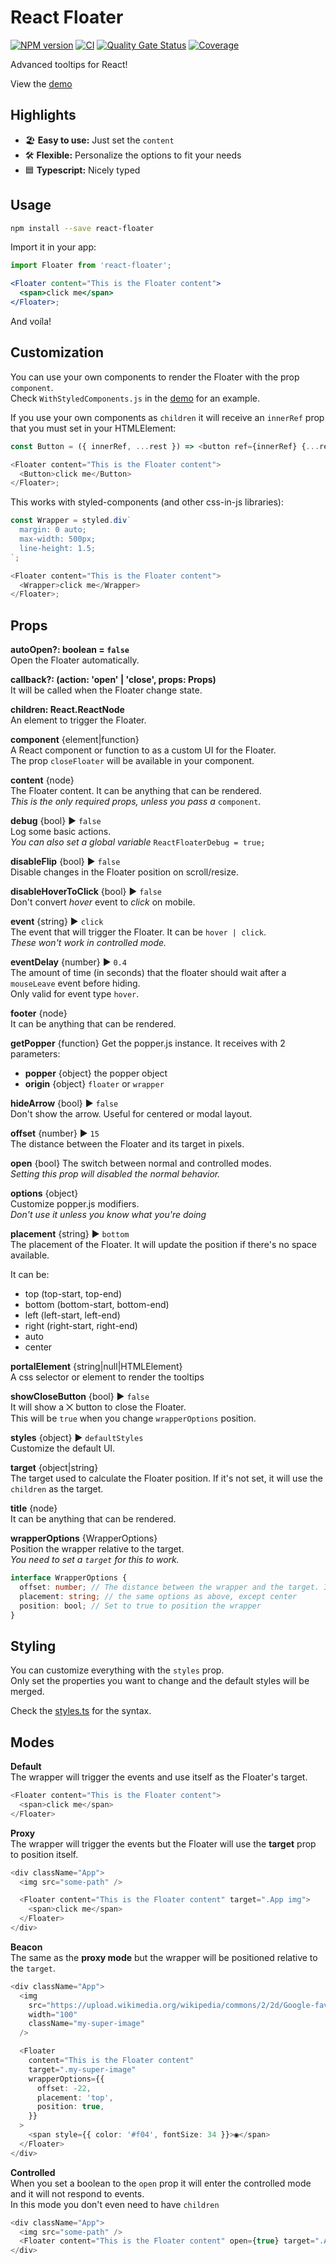 # React Floater

[![NPM version](https://badge.fury.io/js/react-floater.svg)](https://www.npmjs.com/package/react-floater) [![CI](https://github.com/gilbarbara/react-floater/actions/workflows/main.yml/badge.svg)](https://github.com/gilbarbara/react-floater/actions/workflows/main.yml) [![Quality Gate Status](https://sonarcloud.io/api/project_badges/measure?project=gilbarbara_react-floater&metric=alert_status)](https://sonarcloud.io/summary/new_code?id=gilbarbara_react-floater) [![Coverage](https://sonarcloud.io/api/project_badges/measure?project=gilbarbara_react-floater&metric=coverage)](https://sonarcloud.io/summary/new_code?id=gilbarbara_react-floater)

Advanced tooltips for React!

View the [demo](https://codesandbox.io/s/github/gilbarbara/react-floater/tree/main/demo)

## Highlights

- 🏖 **Easy to use:** Just set the `content`
- 🛠 **Flexible:** Personalize the options to fit your needs
- 🟦 **Typescript:** Nicely typed

## Usage

```bash
npm install --save react-floater
```

Import it in your app:

```jsx
import Floater from 'react-floater';

<Floater content="This is the Floater content">
  <span>click me</span>
</Floater>;
```

And voíla!

## Customization

You can use your own components to render the Floater with the prop `component`.  
Check `WithStyledComponents.js` in the [demo](https://codesandbox.io/s/github/gilbarbara/react-floater/tree/main/demo) for an example.

If you use your own components as `children` it will receive an `innerRef` prop that you must set in your HTMLElement:

```typescript jsx
const Button = ({ innerRef, ...rest }) => <button ref={innerRef} {...rest} />;

<Floater content="This is the Floater content">
  <Button>click me</Button>
</Floater>;
```

This works with styled-components (and other css-in-js libraries):

```typescript jsx
const Wrapper = styled.div`
  margin: 0 auto;
  max-width: 500px;
  line-height: 1.5;
`;

<Floater content="This is the Floater content">
  <Wrapper>click me</Wrapper>
</Floater>;
```

## Props

**autoOpen?: boolean = `false`**  
Open the Floater automatically.

**callback?: (action: 'open' | 'close', props: Props)**  
It will be called when the Floater change state.

**children: React.ReactNode**  
An element to trigger the Floater.

**component** {element|function}  
A React component or function to as a custom UI for the Floater.  
The prop `closeFloater` will be available in your component.

**content** {node}  
The Floater content. It can be anything that can be rendered.  
_This is the only required props, unless you pass a_ `component`.

**debug** {bool} ▶︎ `false`  
Log some basic actions.  
_You can also set a global variable_ `ReactFloaterDebug = true;`

**disableFlip** {bool} ▶︎ `false`  
Disable changes in the Floater position on scroll/resize.

**disableHoverToClick** {bool} ▶︎ `false`  
Don't convert _hover_ event to _click_ on mobile.

**event** {string} ▶︎ `click`  
The event that will trigger the Floater. It can be `hover | click`.  
_These won't work in controlled mode._

**eventDelay** {number} ▶︎ `0.4`  
The amount of time (in seconds) that the floater should wait after a `mouseLeave` event before hiding.  
Only valid for event type `hover`.

**footer** {node}  
It can be anything that can be rendered.

**getPopper** {function} Get the popper.js instance. It receives with 2 parameters:

- **popper** {object} the popper object
- **origin** {object} `floater` or `wrapper`

**hideArrow** {bool} ▶︎ `false`  
Don't show the arrow. Useful for centered or modal layout.

**offset** {number} ▶︎ `15`  
The distance between the Floater and its target in pixels.

**open** {bool}
The switch between normal and controlled modes.  
_Setting this prop will disabled the normal behavior._

**options** {object}  
Customize popper.js modifiers.  
_Don't use it unless you know what you're doing_

**placement** {string} ▶︎ `bottom`  
The placement of the Floater. It will update the position if there's no space available.

It can be:

- top (top-start, top-end)
- bottom (bottom-start, bottom-end)
- left (left-start, left-end)
- right (right-start, right-end)
- auto
- center

**portalElement** {string|null|HTMLElement}  
A css selector or element to render the tooltips

**showCloseButton** {bool} ▶︎ `false`  
It will show a ⨉ button to close the Floater.  
This will be `true` when you change `wrapperOptions` position.

**styles** {object} ▶︎ `defaultStyles`  
Customize the default UI.

**target** {object|string}  
The target used to calculate the Floater position. If it's not set, it will use the `children` as the target.

**title** {node}  
It can be anything that can be rendered.

**wrapperOptions** {WrapperOptions}  
Position the wrapper relative to the target.  
_You need to set a `target` for this to work._

```typescript
interface WrapperOptions {
  offset: number; // The distance between the wrapper and the target. It can be negative.
  placement: string; // the same options as above, except center
  position: bool; // Set to true to position the wrapper
}
```

## Styling

You can customize everything with the `styles` prop.  
Only set the properties you want to change and the default styles will be merged.

Check the [styles.ts](src/modules/styles.ts) for the syntax.

## Modes

**Default**  
The wrapper will trigger the events and use itself as the Floater's target.

```typescript jsx
<Floater content="This is the Floater content">
  <span>click me</span>
</Floater>
```

**Proxy**  
The wrapper will trigger the events but the Floater will use the **target** prop to position itself.

```typescript jsx
<div className="App">
  <img src="some-path" />

  <Floater content="This is the Floater content" target=".App img">
    <span>click me</span>
  </Floater>
</div>
```

**Beacon**  
The same as the **proxy mode** but the wrapper will be positioned relative to the `target`.

```typescript jsx
<div className="App">
  <img
    src="https://upload.wikimedia.org/wikipedia/commons/2/2d/Google-favicon-2015.png"
    width="100"
    className="my-super-image"
  />

  <Floater
    content="This is the Floater content"
    target=".my-super-image"
    wrapperOptions={{
      offset: -22,
      placement: 'top',
      position: true,
    }}
  >
    <span style={{ color: '#f04', fontSize: 34 }}>◉</span>
  </Floater>
</div>
```

**Controlled**  
When you set a boolean to the `open` prop it will enter the controlled mode and it will not respond to events.  
In this mode you don't even need to have `children`

```typescript jsx
<div className="App">
  <img src="some-path" />
  <Floater content="This is the Floater content" open={true} target=".App img" />
</div>
```
